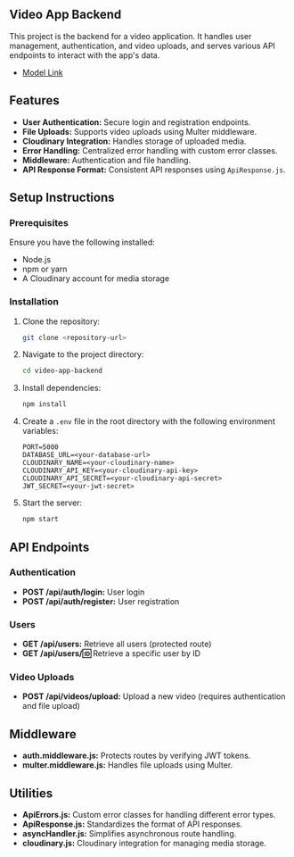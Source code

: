 


## Video App Backend

This project is the backend for a video application. It handles user management, authentication, and video uploads, and serves various API endpoints to interact with the app's data.

- [Model Link](https://app.eraser.io/workspace/0byMpXUhHC0kERWniDcj?origin=share)

## Features

- **User Authentication:** Secure login and registration endpoints.
- **File Uploads:** Supports video uploads using Multer middleware.
- **Cloudinary Integration:** Handles storage of uploaded media.
- **Error Handling:** Centralized error handling with custom error classes.
- **Middleware:** Authentication and file handling.
- **API Response Format:** Consistent API responses using `ApiResponse.js`.


## Setup Instructions

### Prerequisites

Ensure you have the following installed:

- Node.js 
- npm or yarn
- A Cloudinary account for media storage

### Installation

1. Clone the repository:
   ```sh
   git clone <repository-url>
   ```

2. Navigate to the project directory:
   ```sh
   cd video-app-backend
   ```

3. Install dependencies:
   ```sh
   npm install
   ```

4. Create a `.env` file in the root directory with the following environment variables:
   ```env
   PORT=5000
   DATABASE_URL=<your-database-url>
   CLOUDINARY_NAME=<your-cloudinary-name>
   CLOUDINARY_API_KEY=<your-cloudinary-api-key>
   CLOUDINARY_API_SECRET=<your-cloudinary-api-secret>
   JWT_SECRET=<your-jwt-secret>
   ```

5. Start the server:
   ```sh
   npm start
   ```



## API Endpoints

### Authentication
- **POST /api/auth/login:** User login
- **POST /api/auth/register:** User registration

### Users
- **GET /api/users:** Retrieve all users (protected route)
- **GET /api/users/:id:** Retrieve a specific user by ID

### Video Uploads
- **POST /api/videos/upload:** Upload a new video (requires authentication and file upload)

## Middleware

- **auth.middleware.js:** Protects routes by verifying JWT tokens.
- **multer.middleware.js:** Handles file uploads using Multer.


## Utilities

- **ApiErrors.js:** Custom error classes for handling different error types.
- **ApiResponse.js:** Standardizes the format of API responses.
- **asyncHandler.js:** Simplifies asynchronous route handling.
- **cloudinary.js:** Cloudinary integration for managing media storage.




